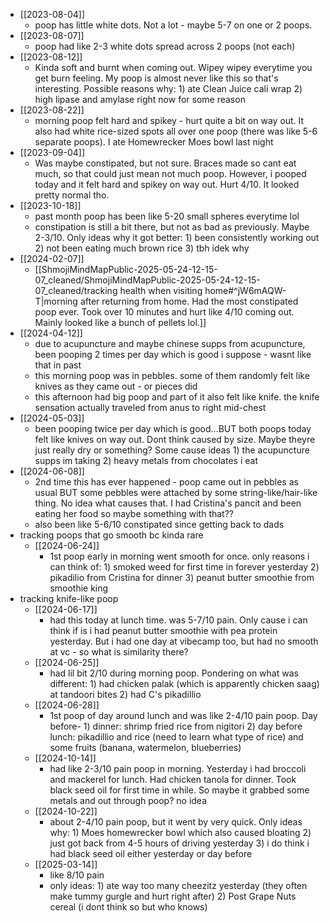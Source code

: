  * [[2023-08-04]]
    * poop has little white dots. Not a lot - maybe 5-7 on one or 2 poops. 
  * [[2023-08-07]]
    * poop had like 2-3 white dots spread across 2 poops (not each)
  * [[2023-08-12]]
    * Kinda soft and burnt when coming out. Wipey wipey everytime you get burn feeling. My poop is almost never like this so that's interesting. Possible reasons why: 1) ate Clean Juice cali wrap 2) high lipase and amylase right now for some reason 
  * [[2023-08-22]]
    * morning poop felt hard and spikey - hurt quite a bit on way out. It also had white rice-sized spots all over one poop (there was like 5-6 separate poops). I ate Homewrecker Moes bowl last night
  * [[2023-09-04]]
    * Was maybe constipated, but not sure. Braces made so cant eat much, so that could just mean not much poop. However, i pooped today and it felt hard and spikey on way out. Hurt 4/10. It looked pretty normal tho.
  * [[2023-10-18]]
    * past month poop has been like 5-20 small spheres everytime lol
    * constipation is still a bit there, but not as bad as previously. Maybe 2-3/10. Only ideas why it got better: 1) been consistently working out 2) not been eating much brown rice 3) tbh idek why
  * [[2024-02-07]]
    * [[ShmojiMindMapPublic-2025-05-24-12-15-07_cleaned/ShmojiMindMapPublic-2025-05-24-12-15-07_cleaned/tracking health when visiting home#^jW6mAQW-T|morning after returning from home. Had the most constipated poop ever. Took over 10 minutes and hurt like 4/10 coming out. Mainly looked like a bunch of pellets lol.]]
  * [[2024-04-12]]
    * due to acupuncture and maybe chinese supps from acupuncture, been pooping 2 times per day which is good i suppose - wasnt like that in past
    * this morning poop was in pebbles. some of them randomly felt like knives as they came out - or pieces did
    * this afternoon had big poop and part of it also felt like knife. the knife sensation actually traveled from anus to right mid-chest
  * [[2024-05-03]]
    * been pooping twice per day which is good...BUT both poops today felt like knives on way out. Dont think caused by size. Maybe theyre just really dry or something? Some cause ideas 1) the acupuncture supps im taking 2) heavy metals from chocolates i eat
  * [[2024-06-08]]
    * 2nd time this has ever happened - poop came out in pebbles as usual BUT some pebbles were attached by some string-like/hair-like thing. No idea what causes that. I had Cristina's pancit and been eating her food so maybe something with that??
    * also been like 5-6/10 constipated since getting back to dads
  * tracking poops that go smooth bc kinda rare
    * [[2024-06-24]]
      * 1st poop early in morning went smooth for once. only reasons i can think of: 1) smoked weed for first time in forever yesterday 2) pikadilio from Cristina for dinner 3) peanut butter smoothie from smoothie king
  * tracking knife-like poop
    * [[2024-06-17]]
      * had this today at lunch time. was 5-7/10 pain. Only cause i can think if is i had peanut butter smoothie with pea protein yesterday. But i had one day at vibecamp too, but had no smooth at vc - so what is similarity there?
    * [[2024-06-25]]
      * had lil bit 2/10 during morning poop. Pondering on what was different: 1) had chicken palak (which is apparently chicken saag) at tandoori bites 2) had C's pikadillio
    * [[2024-06-28]]
      * 1st poop of day around lunch and was like 2-4/10 pain poop. Day before- 1) dinner: shrimp fried rice from nigitori 2) day before lunch: pikadillio and rice (need to learn what type of rice) and some fruits (banana, watermelon, blueberries)
    * [[2024-10-14]]
      * had like 2-3/10 pain poop in morning. Yesterday i had broccoli and mackerel for lunch. Had chicken tanola for dinner. Took black seed oil for first time in while. So maybe it grabbed some metals and out through poop? no idea
    * [[2024-10-22]]
      * about 2-4/10 pain poop, but it went by very quick. Only ideas why: 1) Moes homewrecker bowl which also caused bloating 2) just got back from 4-5 hours of driving yesterday 3) i do think i had black seed oil either yesterday or day before
    * [[2025-03-14]]
      * like 8/10 pain
      * only ideas: 1) ate way too many cheezitz yesterday (they often make tummy gurgle and hurt right after) 2) Post Grape Nuts cereal (i dont think so but who knows)
